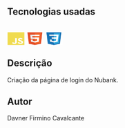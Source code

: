 <!-- ![Nubank logo](https://www.startpage.com/av/proxy-image?piurl=https%3A%2F%2Fencrypted-tbn0.gstatic.com%2Fimages%3Fq%3Dtbn%3AANd9GcSGaaLdmqstn1dKHQZMlNCf_5H2jqccepSOxeeF8pvUAu-brc4%26s&sp=1654671004T49f79d6d942a3f1bf7d68c94e1b0f37a770daf771ae8a13f92dd45c86363fece) -->

<div>
    <img src="https://www.startpage.com/av/proxy-image?piurl=https%3A%2F%2Fencrypted-tbn0.gstatic.com%2Fimages%3Fq%3Dtbn%3AANd9GcRIL6J21MolZiL8vvrZR5u2Wf-M9WJdNo42lwF4B0rq1IELMFY%26s&sp=1654893095T422a216c10e58c0ae31411d57562524bfa184af3f3722480e8bd37c6d024086a" alt="">
</div>

## Tecnologias usadas

<div style="display: inline_block"><br>
  <img align="center" alt="dav-Js" height="30" width="40" src="https://raw.githubusercontent.com/devicons/devicon/master/icons/javascript/javascript-plain.svg">
  <!---<img align="center" alt="dav-Ts" height="30" width="40" src="https://raw.githubusercontent.com/devicons/devicon/master/icons/typescript/typescript-plain.svg">-->
  <!--<img align="center" alt="dav-React" height="30" width="40" src="https://raw.githubusercontent.com/devicons/devicon/master/icons/react/react-original.svg">-->
  <img align="center" alt="dav-HTML" height="30" width="40" src="https://raw.githubusercontent.com/devicons/devicon/master/icons/html5/html5-original.svg">
  <img align="center" alt="dav-CSS" height="30" width="40" src="https://raw.githubusercontent.com/devicons/devicon/master/icons/css3/css3-original.svg">
    
</div>

## Descrição

Criação da página de login do Nubank.

## Autor

Davner Firmino Cavalcante
